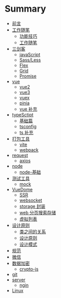 <!--
 * @Author: xiangzhenxing
 * @Date: 2023-02-02 10:14:38
 * @LastEditors: xiangzhenxing
 * @LastEditTime: 2023-04-04 11:27:37
 * @Description:
-->

# Summary

-   [前言](README.md)
-   [工作随笔](jobRecord/README.md)
    -   [功能技巧](jobRecord/功能技巧.md)
    -   [工作随笔](jobRecord/工作随笔.md)
-   [三剑客](basics/README.md)
    -   [javaScript](basics/javaScript.md)
    -   [Sass/Less](basics/Sass'Less.md)
    -   [Flex](basics/Flex.md)
    -   [Grid](basics/Grid.md)
    -   [Promise](basics/Promise.md)
-   [vue](vue/README.md)
    -   [vue2](vue/vue2.md)
    -   [vue3](vue/vue3.md)
    -   [vuex](vue/vuex.md)
    -   [pinia](vue/pinia.md)
    -   [vue 补充](vue/vue补充.md)
-   [typeSctipt](TypeScript/README.md)
    -   [基础篇](TypeScript/基础篇.md)
    -   [tsconfig](TypeScript/tsconfig.md)
    -   [ts 补充](TypeScript/ts补充.md)
-   [打包工具](pack/README.md)
    -   [vite](pack/vite.md)
    -   [webpack](pack/webpack.md)
-   [request](request/README.md)
    -   [axios](request/axios.md)
-   [node](node/README.md)
    -   [node-基础](node/node基础.md)
-   [测试工具](test/README.md)
    -   [mock](test/mockjs.md)
-   [VueDome](vueDemo/README.md)
    -   [SSR](vueDemo/SSR.md)
    -   [websocket](vueDemo/websocket.md)
    -   [storage 封装](vueDemo/storage封装.md)
    -   [web 分页搜索存储](vueDemo/web分页搜索存储.md)
    -   [虚拟列表](vueDemo/虚拟列表.md)
-   [设计原则](设计原则/README.md)
    -   [类之间的关系](设计原则/类之间的关系.md)
    -   [设计原则](设计原则/设计原则.md)
    -   [设计模式](设计原则/设计模式.md)
-   [规范](standard/规范.md)
-   [微信](WX/微信公众号.md)
-   [数据加密](encrypt/README.md)
    -   [crypto-js](encrypt/crypto-js.md)
-   [git](git/git随笔.md)
-   [server](server/README.md)
    -   [ngin](server/ngin.md)
-   [Linux](Linux/Linux.md)
